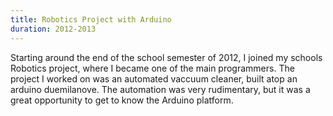 ```yaml
---
title: Robotics Project with Arduino
duration: 2012-2013
---
```


Starting around the end of the school semester of 2012, I joined my schools Robotics project, where I became one of the main programmers. The project I worked on was an automated vaccuum cleaner, built atop an arduino duemilanove. The automation was very rudimentary, but it was a great opportunity to get to know the Arduino platform.<br>